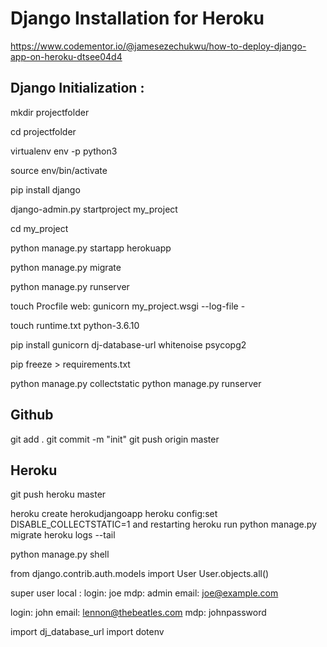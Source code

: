 # Django Installation for Heroku

https://www.codementor.io/@jamesezechukwu/how-to-deploy-django-app-on-heroku-dtsee04d4

## Django Initialization :

mkdir projectfolder

cd projectfolder

virtualenv env -p python3

source env/bin/activate

pip install django

django-admin.py startproject my_project

cd my_project

python manage.py startapp herokuapp

python manage.py migrate

python manage.py runserver

touch Procfile
    web: gunicorn my_project.wsgi --log-file -

touch runtime.txt
    python-3.6.10

pip install gunicorn dj-database-url whitenoise psycopg2

pip freeze > requirements.txt

python manage.py collectstatic
python manage.py runserver

## Github 

git add .
git commit -m "init"
git push origin master

## Heroku 

git push heroku master

heroku create herokudjangoapp
heroku config:set   DISABLE_COLLECTSTATIC=1 and restarting
heroku run python manage.py migrate
heroku logs --tail




python manage.py shell

from django.contrib.auth.models import User
User.objects.all()

super user local : 
login: joe
mdp: admin
email: joe@example.com

login: john
email: lennon@thebeatles.com
mdp: johnpassword



import dj_database_url
import dotenv